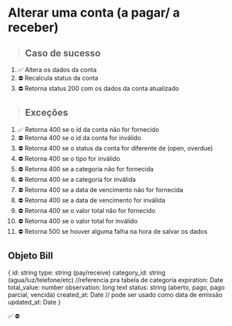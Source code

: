 # Alterar uma conta (a pagar/ a receber)

> ## Caso de sucesso

1. ✅ Altera os dados da conta
2. ⛔ Recalcula status da conta
3. ⛔ Retorna status 200 com os dados da conta atualizado

> ## Exceções
1. ✅ Retorna 400 se o id da conta não for fornecido
2. ⛔ Retorna 400 se o id da conta for inválido
3. ⛔ Retorna 400 se o status da conta for diferente de (open, overdue)
4. ⛔ Retorna 400 se o tipo for inválido
5. ⛔ Retorna 400 se a categoria não for fornecida
6. ⛔ Retorna 400 se a categoria for inválida
7. ⛔ Retorna 400 se a data de vencimento não for fornecida
8. ⛔ Retorna 400 se a data de vencimento for inválida
9. ⛔ Retorna 400 se o valor total não for fornecido
10. ⛔ Retorna 400 se o valor total for inválido
11. ⛔ Retorna 500 se houver alguma falha na hora de salvar os dados


## Objeto Bill
{
  	id: string
    type: string (pay/receive)
    category_id: string (agua/luz/telefone/etc) //referencia pra tabela de categoria
    expiration: Date
    total_value: number
    observation: long text
    status: string (aberto, pago, pago parcial, vencida)
    created_at: Date // pode ser usado como data de emissão
    updated_at: Date
}

✅
⛔